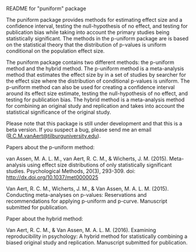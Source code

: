 README for "puniform" package

The puniform package provides methods for estimating effect size and a
confidence interval, testing the null-hypothesis of no effect, 
and testing for publication bias while taking into account the primary studies
being statistically significant. The methods in the p-uniform package are is 
based on the statistical theory that the distribution of p-values is uniform conditional on the population effect size.

The puniform package contains two different methods: the p-uniform method and 
the hybrid method. The p-uniform method is a meta-analysis method that estimates
 the effect size by in a set of studies by searcher for the effect size where 
the distribution of conditional p-values is uniform. The p-uniform method can 
also be used for creating a confidence interval around its effect size estimate,
testing the null-hypothesis of no effect, and testing for publication bias. The
hybrid method is a meta-analysis method for combining an original study and 
replication and takes into account the statistical significance of the original 
study. 

Please note that this package is still under development and that this is a beta version. If you suspect a bug, please send me an email (R.C.M.vanAert@tilburguniversity.edu).

Papers about the p-uniform method:

van Assen, M. A. L. M., van Aert, R. C. M., & Wicherts, J. M. (2015). Meta-analysis using effect size distributions of only statistically significant studies. Psychological Methods, 20(3), 293-309. doi: http://dx.doi.org/10.1037/met0000025

Van Aert, R. C. M., Wicherts, J. M., & Van Assen, M. A. L. M. (2015). Conducting meta-analyses on p-values: Reservations and recommendations for applying p-uniform and p-curve. Manuscript submitted for publication.

Paper about the hybrid method:

Van Aert, R. C. M., & Van Assen, M. A. L. M. (2016). Examining reproducibility 
in psychology: A hybrid method for statistically combining a biased original study and replication. Manuscript submitted for publication.
